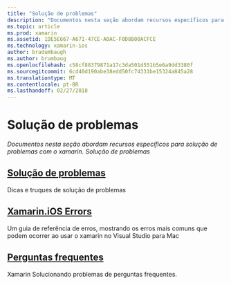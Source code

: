 ```yaml
---
title: "Solução de problemas"
description: "Documentos nesta seção abordam recursos específicos para solução de problemas com o xamarin. Solução de problemas"
ms.topic: article
ms.prod: xamarin
ms.assetid: 1DE5E667-A671-47CE-A0AC-F0D8B00ACFCE
ms.technology: xamarin-ios
author: bradumbaugh
ms.author: brumbaug
ms.openlocfilehash: c58cf88379871a17c3da501d551b5e6a9dd3380f
ms.sourcegitcommit: 6cd40d190abe38edd50fc74331be15324a845a28
ms.translationtype: MT
ms.contentlocale: pt-BR
ms.lasthandoff: 02/27/2018
---
```

# <a name="troubleshooting"></a>Solução de problemas

_Documentos nesta seção abordam recursos específicos para solução de problemas com o xamarin. Solução de problemas_

<a name="Troubleshooting" />


##  <a name="troubleshootingiostroubleshootingtroubleshootingmd"></a>[Solução de problemas](~/ios/troubleshooting/troubleshooting.md)

Dicas e truques de solução de problemas

 <a name="Xamarin.Android_Errors_Reference" />


##  <a name="xamarinios-errorsiostroubleshootingmtouch-errorsmd"></a>[Xamarin.iOS Errors](~/ios/troubleshooting/mtouch-errors.md)

Um guia de referência de erros, mostrando os erros mais comuns que podem ocorrer ao usar o xamarin no Visual Studio para Mac

## <a name="frequently-asked-questionsquestionsindexmd"></a>[Perguntas frequentes](questions/index.md)
Xamarin Solucionando problemas de perguntas frequentes.
